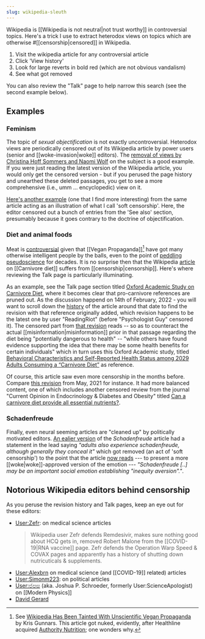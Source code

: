 ```yaml
---
slug: wikipedia-sleuth
---
```


Wikipedia is [[Wikipedia is not neutral|not trust worthy]] in controversial topics. Here's a trick I use to extract heterodox views on topics which are otherwise #[[censorship|censored]] in Wikipedia.

1.  Visit the wikipedia article for any controversial article
2.  Click 'View history'
3.  Look for large reverts in bold red (which are not obvious vandalism)
4.  See what got removed

You can also review the "Talk" page to help narrow this search (see the second example below).

## Examples

### Feminism

The topic of *sexual objectification* is not exactly uncontroversial. Heterodox views are periodically censored out of its Wikipedia article by power users (senior and [[woke-invasion|woke]] editors). The [removal of views by Christina Hoff Sommers and Naomi Wolf](https://en.wikipedia.org/w/index.php?title=Sexual_objectification&diff=1020578292&oldid=1020577791) on the subject is a good example. If you were just reading the latest version of the Wikipedia article, you would only get the censored version - but if you perused the page history and unearthed these deleted passages, you get to see a more comprehensive (i.e., umm ... encyclopedic) view on it.

[Here's another example](https://en.wikipedia.org/w/index.php?title=Sexual_objectification&diff=1020575648&oldid=1019253515) (one that I find more interesting) from the same article acting as an illustration of what I call 'soft censorship'. Here, the editor censored out a bunch of entries from the 'See also' section, presumably because it goes contrary to the doctrine of objectification.

### Diet and animal foods

Meat is [controversial](https://twitter.com/fleroy1974) given that [[Vegan Propaganda]][^wp] have got many otherwise intelligent people by the balls, even to the point of [peddling pseudoscience](https://www.diagnosisdiet.com/full-article/epidemiological-studies) for decades. It is no surprise then that the Wikipedia [article](https://en.wikipedia.org/w/index.php?title=Monotrophic_diet&action=history) on [[Carnivore diet]] suffers from [[censorship|censorship]]. Here's where reviewing the Talk page is particularly illuminating. 


[^wp]: See [Wikipedia Has Been Tainted With Unscientific Vegan Propaganda](https://web.archive.org/web/20160305192216/http://authoritynutrition.com/wikipedia-tainted-with-vegan-propaganda/) by Kris Gunnars. This article got nuked, evidently, after Healthline acquired [Authority Nutrition](https://searchfacts.com/my-authority-site/); one wonders why.

As an example, see the Talk page section titled [Oxford Academic Study on Carnivore Diet](https://en.wikipedia.org/w/index.php?title=Talk:Monotrophic_diet&oldid=1091579803), where it becomes clear that pro-carnivore references are pruned out. As the discussion happend on 14th of February, 2022 - you will want to scroll down the [history](https://en.wikipedia.org/w/index.php?title=Monotrophic_diet&action=history) of the article around that date to find the revision with that reference originally added, which revision happens to be the latest one by user "ReadingRiot" (before "Psychologist Guy" censored it). The censored part from [that revision](https://en.wikipedia.org/w/index.php?title=Monotrophic_diet&oldid=1071881999#Carnivore_diet) reads -- so as to counteract the actual [[misinformation|misinformation]] prior in that passage regarding the diet being "potentially dangerous to health" -- "while others have found evidence supporting the idea that there may be some health benefits for certain individuals" which in turn uses this Oxford Academic study, titled [Behavioral Characteristics and Self-Reported Health Status among 2029 Adults Consuming a “Carnivore Diet”](https://academic.oup.com/cdn/article/5/12/nzab133/6415894?login=false) as reference.

Of course, this article saw even more censorship in the months before. Compare [this revision](https://en.wikipedia.org/w/index.php?title=Monotrophic_diet&oldid=1023950316) from May, 2021 for instance. It had more balanced content, one of which includes another censored review from the journal "Current Opinion in Endocrinology & Diabetes and Obesity" titled [Can a carnivore diet provide all essential nutrients?](https://journals.lww.com/co-endocrinology/Abstract/2020/10000/Can_a_carnivore_diet_provide_all_essential.11.aspx).

### Schadenfreude 

Finally, even neural seeming articles are "cleaned up" by politically motivated editors. [An ealier version](https://en.wikipedia.org/w/index.php?title=Schadenfreude&oldid=1025877365) of the *Schadenfreude* article had a statement in the lead saying *"adults also experience schadenfreude, although generally they conceal it"* which got removed (an act of 'soft censorship') to the point that the article [now reads](https://en.wikipedia.org/w/index.php?title=Schadenfreude&oldid=1087233110) --- to present a more [[woke|woke]]-approved version of the emotion --- *"Schadenfreude [..] may be an important social emotion establishing "inequity aversion"."*.

## Notorious Wikipedia editors behind censorship

As you peruse the revision history and Talk pages, keep an eye out for these editors:

- [User:Zefr](https://x.com/alexandrosM/status/1536079541155729408): on medical science articles
    > Wikipedia user Zefr defends Remdesivir, makes sure nothing good about HCQ gets in, removed Robert Malone from the [[COVID-19|RNA vaccine]] page. Zefr defends the Operation Warp Speed & COVAX pages and apparently has a history of shutting down nutricuticals & supplements.
- [User:Alexbrn](https://twitter.com/BrettWooldridge/status/1412768382936502277) on medical science (and [[COVID-19]] related) articles
- [User:Simonm223](https://thepostmillennial.com/quillette-is-at-the-centre-of-a-wikipedia-edit-war/): on political articles
- [User:ජපස](https://www.velikovsky.info/joshua-p-schroeder/) (aka. Joshua P. Schroeder, formerly User:ScienceApologist) on [[Modern Physics]]
- [David Gerard](https://www.tracingwoodgrains.com/p/reliable-sources-how-wikipedia-admin)
